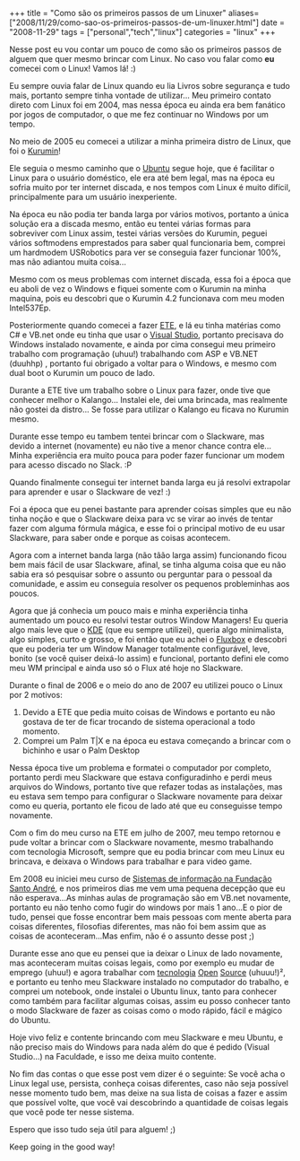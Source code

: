 +++
title = "Como são os primeiros passos de um Linuxer"
aliases=["2008/11/29/como-sao-os-primeiros-passos-de-um-linuxer.html"]
date = "2008-11-29"
tags = ["personal","tech","linux"]
categories = "linux"
+++

Nesse post eu vou contar um pouco de como são os primeiros passos de
alguem que quer mesmo brincar com Linux. No caso vou falar como **eu**
comecei com o Linux! Vamos lá! :)

Eu sempre ouvia falar de Linux quando eu lia Livros sobre segurança e
tudo mais, portanto sempre tinha vontade de utilizar... Meu primeiro
contato direto com Linux foi em 2004, mas nessa época eu ainda era bem
fanático por jogos de computador, o que me fez continuar no Windows
por um tempo.

No meio de 2005 eu comecei a utilizar a minha primeira distro de Linux,
que foi o [Kurumin](http://www.gdhpress.com.br/kurumin/ "Kurumin")!

Ele seguia o mesmo caminho que o [Ubuntu](http://www.ubuntu.com)
segue hoje, que é facilitar o Linux para o usuário
doméstico, ele era até bem legal, mas na época eu sofria muito por ter
internet discada, e nos tempos com Linux é muito difícil,
principalmente para um usuário inexperiente.

Na época eu não podia ter banda larga por vários motivos, portanto a
única solução era a discada mesmo, então eu tentei várias formas para
sobreviver com Linux assim, testei várias versões do Kurumin, peguei
vários softmodens emprestados para saber qual funcionaria bem, comprei
um hardmodem USRobotics para ver se conseguia fazer funcionar 100%,
mas não adiantou muita coisa...

Mesmo com os meus problemas com internet discada, essa foi a época que
eu aboli de vez o Windows e fiquei somente com o Kurumin na minha
maquina, pois eu descobri que o Kurumin 4.2 funcionava com meu moden
Intel537Ep.

Posteriormente quando comecei a fazer
[ETE](http://www.centropaulasouza.sp.gov.br/Ete/Escolas/Metrop_Sao_Paulo/Diadema_ETEC_Diadema.html),
e lá eu tinha matérias como C# e VB.net onde eu tinha que usar o
[Visual Studio](http://msdn.microsoft.com/en-us/vstudio/default.aspx),
portanto precisava do Windows instalado novamente, e
ainda por cima consegui meu primeiro trabalho com programação (uhuu!)
trabalhando com ASP e VB.NET (duuhhp) , portanto fui obrigado a
voltar para o Windows, e mesmo com dual boot o Kurumin um pouco de
lado.

Durante a ETE tive um trabalho sobre o Linux para fazer, onde tive que
conhecer melhor o Kalango... Instalei ele, dei uma brincada, mas
realmente não gostei da distro... Se fosse para utilizar o Kalango eu
ficava no Kurumin mesmo.

Durante esse tempo eu tambem tentei brincar com o Slackware, mas
devido a internet (novamente) eu não tive a menor chance contra
ele... Minha experiência era muito pouca para poder fazer funcionar um
modem para acesso discado no Slack. :P

Quando finalmente consegui ter internet banda larga eu já resolvi
extrapolar para aprender e usar o Slackware de vez! :)

Foi a época que eu penei bastante para aprender coisas simples que eu
não tinha noção e que o Slackware deixa para vc se virar ao invés de
tentar fazer com alguma fórmula mágica, e esse foi o principal motivo
de eu usar Slackware, para saber onde e porque as coisas acontecem.

Agora com a internet banda larga (não tãão larga assim)
funcionando ficou bem mais fácil de usar Slackware, afinal, se tinha
alguma coisa que eu não sabia era só pesquisar sobre o assunto ou
perguntar para o pessoal da comunidade, e assim eu conseguia resolver
os pequenos probleminhas aos poucos.

Agora que já conhecia um pouco mais e minha experiência tinha
aumentado um pouco eu resolvi testar outros Window Managers! Eu queria
algo mais leve que o [KDE](http://www.kde.org/ "KDE official page")
(que eu sempre utilizei), queria algo minimalista, algo simples, curto
e grosso, e foi então que eu achei o [Fluxbox](http://fluxbox.org/)
e descobri que eu poderia ter um Window
Manager totalmente configurável, leve, bonito (se você quiser
deixá-lo assim) e funcional, portanto defini ele como meu WM
principal e ainda uso só o Flux até hoje no Slackware.

Durante o final de 2006 e o meio do ano de 2007 eu utilizei pouco o
Linux por 2 motivos:

1. Devido a ETE que pedia muito coisas de Windows e portanto eu não gostava de ter de ficar trocando de sistema operacional a todo momento.
2. Comprei um Palm T|X e na época eu estava começando a brincar com o bichinho e usar o Palm Desktop

Nessa época tive um problema e formatei o computador por completo,
portanto perdi meu Slackware que estava configuradinho e perdi meus
arquivos do Windows, portanto tive que refazer todas as instalações,
mas eu estava sem tempo para configurar o Slackware novamente para
deixar como eu queria, portanto ele ficou de lado até que eu
conseguisse tempo novamente.

Com o fim do meu curso na ETE em julho de 2007, meu tempo retornou e
pude voltar a brincar com o Slackware novamente, mesmo trabalhando com
tecnologia Microsoft, sempre que eu podia brincar com meu Linux eu
brincava, e deixava o Windows para trabalhar e para video game.

Em 2008 eu iniciei meu curso de
[Sistemas de informação na Fundação Santo André](http://www.fsa.br/conteudo/index.asp?c=2&amp;s=13&amp;ss=185),
e nos primeiros dias me vem uma pequena decepção que eu não
esperava...As minhas aulas de programação são em VB.net novamente,
portanto eu não tenho como fugir do windows por mais 1 ano...E o pior
de tudo, pensei que fosse encontrar bem mais pessoas com mente aberta
para coisas diferentes, filosofias diferentes, mas não foi bem assim
que as coisas de aconteceram...Mas enfim, não é o assunto desse post
;)

Durante esse ano que eu pensei que ia deixar o Linux de lado
novamente, mas aconteceram muitas coisas legais, como por exemplo eu
mudar de emprego (uhuu!) e agora trabalhar com
[tecnologia](http://www.rubyonrails.org/ "Ruby On Rails")
[Open](http://www.ruby-lang.org/en/ "Ruby")
[Source](http://www.php.net/ "PHP") (uhuuu!)², e portanto eu tenho
meu Slackware instalado no computador do trabalho, e comprei um
notebook, onde instalei o Ubuntu linux, tanto para conhecer como
também para facilitar algumas coisas, assim eu posso conhecer tanto o
modo Slackware de fazer as coisas como o modo rápido, fácil e mágico
do Ubuntu.

Hoje vivo feliz e contente brincando com meu Slackware e meu Ubuntu, e
não preciso mais do Windows para nada além do que é pedido (Visual
Studio...) na Faculdade, e isso me deixa muito contente.

No fim das contas o que esse post vem dizer é o seguinte: Se você acha
o Linux legal use, persista, conheça coisas diferentes, caso não seja
possível nesse momento tudo bem, mas deixe na sua lista de coisas a
fazer e assim que possível volte, que você vai descobrindo a
quantidade de coisas legais que você pode ter nesse sistema.

Espero que isso tudo seja útil para alguem! ;)

Keep going in the good way!
